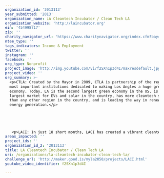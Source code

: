 ```yaml
---
organization_id: '2013113'
year_submitted: '2013'
organization_name: LA Cleantech Incubator / Clean Tech LA
organization_website: 'http://laincubator.org'
ein: '454998717'
zip: ''
charity_navigator_url: 'https://www.charitynavigator.org/index.cfm?bay=search.profile&ein=454998717'
ntee_type: ''
tags_indicators: Income & Employment
twitter: ''
instagram: ''
facebook: ''
org_type: Nonprofit
project_image: 'http://img.youtube.com/vi/f2SXn1p3d4I/maxresdefault.jpg'
project_video: ''
org_summary: >-
  <p>CTLA: Created by the Mayor in 2009, CTLA is partnership of the regionâ€™s
  most important institutions dedicated to making Los Angles a huge green
  economy. Today, LA is the second largest green economy in the US, is the
  largest market for EVs and solar in the country, has more cleantech startups
  than any other region in the country, and is leading the way in renewable
  energy generation.</p>
   
   
   
   
   
   <p>LACI: In just 18 short months, LACI has created a vibrant cleantech innovation ecosystem that has spawned 14 new cleantech companies, attracted partnerships with industry/academia, and finalized the funding and planning for the $40M La Kretz Innovation Campus in the Cleantech Corridor.</p>
areas_impacted: ''
project_ids: ''
organization_id_2: '2013113'
title: LA Cleantech Incubator / Clean Tech LA
uri: /organizations/la-cleantech-incubator-clean-tech-la/
challenge_url: 'http://maker.good.is/myla2050/projects/LACI.html'
youtube_video_identifier: f2SXn1p3d4I

---
```

